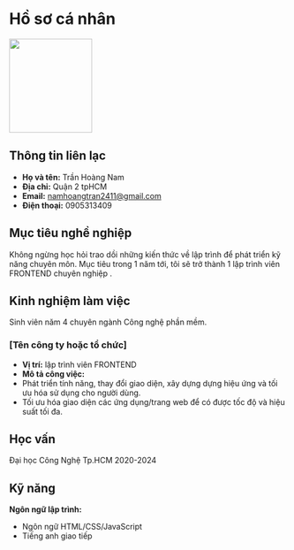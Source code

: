 # Hồ sơ cá nhân
<img src="avt.jpg" width="150" height="170">

## Thông tin liên lạc
- **Họ và tên:** Trần Hoàng Nam
- **Địa chỉ:** Quận 2 tpHCM
- **Email:** namhoangtran2411@gmail.com
- **Điện thoại:** 0905313409


## Mục tiêu nghề nghiệp
Không ngừng học hỏi trao dồi những kiến thức về lập trình để phát triển kỹ năng chuyên môn. Mục tiêu trong 1 năm tới, tôi sẽ trở thành 1 lập trình viên FRONTEND chuyên nghiệp .

## Kinh nghiệm làm việc
Sinh viên năm 4 chuyên ngành Công nghệ phần mềm.


### [Tên công ty hoặc tổ chức]
- **Vị trí:** lập trình viên FRONTEND 
- **Mô tả công việc:** 
 - Phát triển tính năng, thay đổi giao diện, xây dựng dựng hiệu ứng
và tối ưu hóa sử dụng cho người dùng.
- Tối ưu hóa giao diện các ứng dụng/trang web để có được tốc
độ và hiệu suất tối đa.


## Học vấn
Đại học Công Nghệ Tp.HCM
2020-2024

## Kỹ năng
 **Ngôn ngữ lập trình:** 
- Ngôn ngữ HTML/CSS/JavaScript
- Tiếng anh giao tiếp


